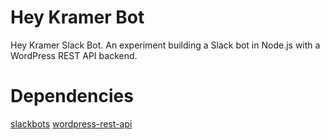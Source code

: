 # Hey Kramer Bot
Hey Kramer Slack Bot. An experiment building a Slack bot in Node.js with a WordPress REST API backend.

# Dependencies
[slackbots](https://www.npmjs.com/package/slackbots)
[wordpress-rest-api](https://www.npmjs.com/package/wordpress-rest-api)
